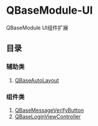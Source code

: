 # QBaseModule-UI
QBaseModule UI组件扩展

## 目录

### 辅助类

1. [QBaseAutoLayout](src/QBaseAutoLayout/QBaseAutoLayout.md)

### 组件类

1. [QBaseMessageVerifyButton](src/QBaseMessageVerifyButton/QBaseMessageVerifyButton.md)
2. [QBaseLoginViewController](src/QBaseLoginViewController/QBaseLoginViewController.md)